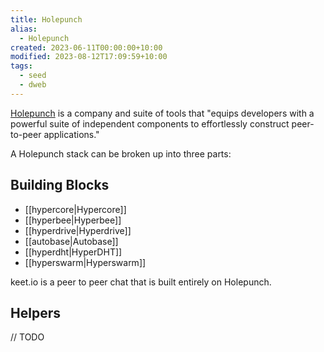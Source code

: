 ```yaml
---
title: Holepunch
alias:
  - Holepunch
created: 2023-06-11T00:00:00+10:00
modified: 2023-08-12T17:09:59+10:00
tags:
  - seed
  - dweb
---
```


[Holepunch](https://github.com/holepunchto) is a company and suite of tools that "equips developers with a powerful suite of independent components to effortlessly construct peer-to-peer applications."

A Holepunch stack can be broken up into three parts:

## Building Blocks

- [[hypercore|Hypercore]]
- [[hyperbee|Hyperbee]]
- [[hyperdrive|Hyperdrive]]
- [[autobase|Autobase]]
- [[hyperdht|HyperDHT]]
- [[hyperswarm|Hyperswarm]]

keet.io is a peer to peer chat that is built entirely on Holepunch.

## Helpers

// TODO
